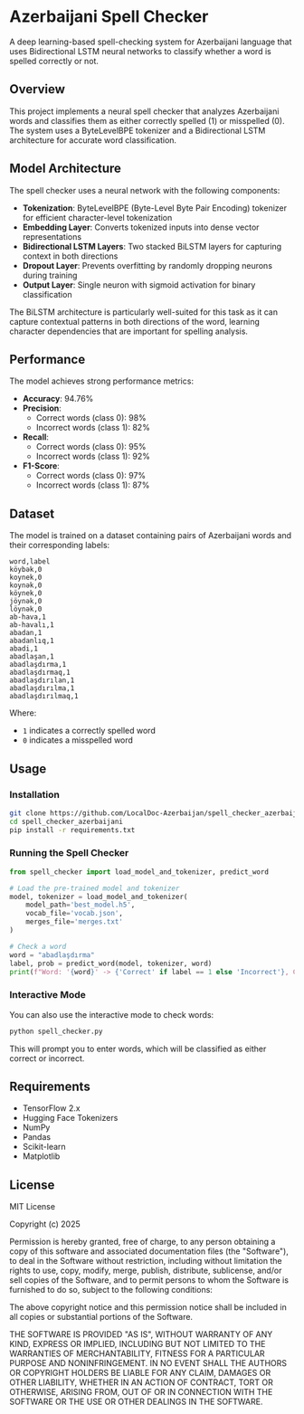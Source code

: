 # Azerbaijani Spell Checker

A deep learning-based spell-checking system for Azerbaijani language that uses Bidirectional LSTM neural networks to classify whether a word is spelled correctly or not.

## Overview

This project implements a neural spell checker that analyzes Azerbaijani words and classifies them as either correctly spelled (1) or misspelled (0). The system uses a ByteLevelBPE tokenizer and a Bidirectional LSTM architecture for accurate word classification.

## Model Architecture

The spell checker uses a neural network with the following components:

- **Tokenization**: ByteLevelBPE (Byte-Level Byte Pair Encoding) tokenizer for efficient character-level tokenization
- **Embedding Layer**: Converts tokenized inputs into dense vector representations
- **Bidirectional LSTM Layers**: Two stacked BiLSTM layers for capturing context in both directions
- **Dropout Layer**: Prevents overfitting by randomly dropping neurons during training
- **Output Layer**: Single neuron with sigmoid activation for binary classification

The BiLSTM architecture is particularly well-suited for this task as it can capture contextual patterns in both directions of the word, learning character dependencies that are important for spelling analysis.

## Performance

The model achieves strong performance metrics:

- **Accuracy**: 94.76%
- **Precision**: 
  - Correct words (class 0): 98%
  - Incorrect words (class 1): 82%
- **Recall**:
  - Correct words (class 0): 95%
  - Incorrect words (class 1): 92%
- **F1-Score**:
  - Correct words (class 0): 97%
  - Incorrect words (class 1): 87%

## Dataset

The model is trained on a dataset containing pairs of Azerbaijani words and their corresponding labels:

```
word,label
köybək,0
koynek,0
koynək,0
köynek,0
jöynək,0
löynək,0
ab-hava,1
ab-havalı,1
abadan,1
abadanlıq,1
abadi,1
abadlaşan,1
abadlaşdırma,1
abadlaşdırmaq,1
abadlaşdırılan,1
abadlaşdırılma,1
abadlaşdırılmaq,1
```

Where:
- `1` indicates a correctly spelled word
- `0` indicates a misspelled word

## Usage

### Installation

```bash
git clone https://github.com/LocalDoc-Azerbaijan/spell_checker_azerbaijani.git
cd spell_checker_azerbaijani
pip install -r requirements.txt
```

### Running the Spell Checker

```python
from spell_checker import load_model_and_tokenizer, predict_word

# Load the pre-trained model and tokenizer
model, tokenizer = load_model_and_tokenizer(
    model_path='best_model.h5', 
    vocab_file='vocab.json', 
    merges_file='merges.txt'
)

# Check a word
word = "abadlaşdırma"
label, prob = predict_word(model, tokenizer, word)
print(f"Word: '{word}' -> {'Correct' if label == 1 else 'Incorrect'}, Confidence: {prob:.4f}")
```

### Interactive Mode

You can also use the interactive mode to check words:

```bash
python spell_checker.py
```

This will prompt you to enter words, which will be classified as either correct or incorrect.


## Requirements

- TensorFlow 2.x
- Hugging Face Tokenizers
- NumPy
- Pandas
- Scikit-learn
- Matplotlib

## License

MIT License

Copyright (c) 2025

Permission is hereby granted, free of charge, to any person obtaining a copy
of this software and associated documentation files (the "Software"), to deal
in the Software without restriction, including without limitation the rights
to use, copy, modify, merge, publish, distribute, sublicense, and/or sell
copies of the Software, and to permit persons to whom the Software is
furnished to do so, subject to the following conditions:

The above copyright notice and this permission notice shall be included in all
copies or substantial portions of the Software.

THE SOFTWARE IS PROVIDED "AS IS", WITHOUT WARRANTY OF ANY KIND, EXPRESS OR
IMPLIED, INCLUDING BUT NOT LIMITED TO THE WARRANTIES OF MERCHANTABILITY,
FITNESS FOR A PARTICULAR PURPOSE AND NONINFRINGEMENT. IN NO EVENT SHALL THE
AUTHORS OR COPYRIGHT HOLDERS BE LIABLE FOR ANY CLAIM, DAMAGES OR OTHER
LIABILITY, WHETHER IN AN ACTION OF CONTRACT, TORT OR OTHERWISE, ARISING FROM,
OUT OF OR IN CONNECTION WITH THE SOFTWARE OR THE USE OR OTHER DEALINGS IN THE
SOFTWARE.
